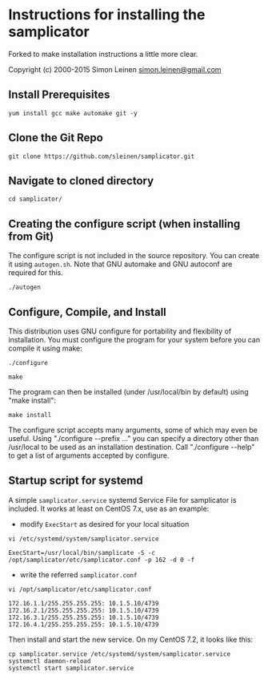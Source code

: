 Instructions for installing the samplicator
===========================================

Forked to make installation instructions a little more clear.

Copyright (c) 2000-2015 Simon Leinen  <simon.leinen@gmail.com>

Install Prerequisites
--------------------------------------------------------

	yum install gcc make automake git -y

Clone the Git Repo
--------------------------------------------------------

	git clone https://github.com/sleinen/samplicator.git
	

Navigate to cloned directory
--------------------------------------------------------

`cd samplicator/`

Creating the configure script (when installing from Git)
--------------------------------------------------------

The configure script is not included in the source repository.  You
can create it using `autogen.sh`.  Note that GNU automake and GNU
autoconf are required for this.

`./autogen`

Configure, Compile, and Install
-------------------------------

This distribution uses GNU configure for portability and flexibility
of installation.  You must configure the program for your system
before you can compile it using make:

`./configure`

`make`

The program can then be installed (under /usr/local/bin by default)
using "make install":

`make install`

The configure script accepts many arguments, some of which may even be
useful.  Using "./configure --prefix ..." you can specify a directory
other than /usr/local to be used as an installation destination.  Call
"./configure --help" to get a list of arguments accepted by configure.

Startup script for systemd
--------------------------

A simple `samplicator.service` systemd Service File for samplicator is
included. It works at least on CentOS 7.x, use as an example:

- modify `ExecStart` as desired for your local situation

`vi /etc/systemd/system/samplicator.service`

	ExecStart=/usr/local/bin/samplicate -S -c /opt/samplicator/etc/samplicator.conf -p 162 -d 0 -f
	
- write the referred `samplicator.conf`

`vi /opt/samplicator/etc/samplicator.conf`

	172.16.1.1/255.255.255.255: 10.1.5.10/4739
	172.16.2.1/255.255.255.255: 10.1.5.10/4739
	172.16.3.1/255.255.255.255: 10.1.5.10/4739
	172.16.4.1/255.255.255.255: 10.1.5.10/4739

Then install and start the new service. On my CentOS 7.2, it looks like this:

	cp samplicator.service /etc/systemd/system/samplicator.service
	systemctl daemon-reload
	systemctl start samplicator.service
